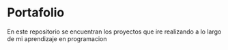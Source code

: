 # Portafolio
En este repositorio se encuentran los proyectos que ire realizando a lo largo de mi aprendizaje en programacion
